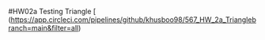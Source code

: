 #HW02a Testing Triangle
[![<khusboo98>](https://circleci.com/gh/khusboo98/567_HW_2a_Triangle.svg?style=svg)(https://app.circleci.com/pipelines/github/khusboo98/567_HW_2a_Trianglebranch=main&filter=all)
